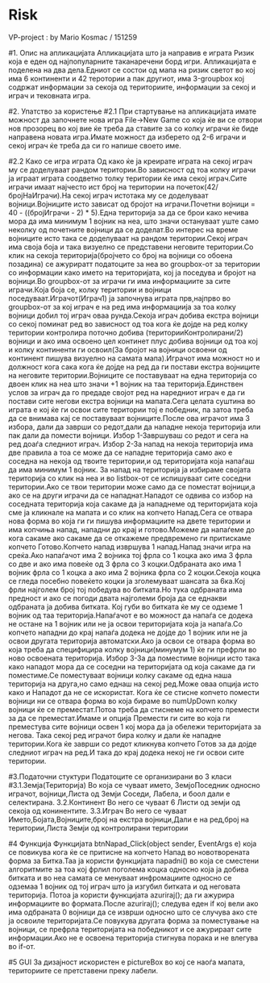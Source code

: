 # Risk
VP-project : by Mario Kosmac / 151259

#1. Опис на апликацијата
Апликацијата што ја направив е играта Ризик која е еден од најпопуларните таканаречени борд игри.
Апликацијата е поделена на два дела.Едниот се состои од мапа на ризик светот во кој има 6 континенти и 42 теротории а пак другиот,
има 3-groupbox кој содржат информации за секоја од териториите, информации за секој и играч и тековната игра.

#2. Упатство за користењe
#2.1 При стартување на апликацијата имате можност да започнете нова игра File->New Game со која ќе ви се отвори нов прозорец
во кој вие ќе треба да ставите за со колку играчи ќе биде направена новата игра.Имате можност да изберето од 2-6 играчи и секој играч 
ќе треба да си го напише своето име.

#2.2 Како се игра играта 
Од како ќе ја креирате играта на секој играч му се доделуваат рандом територии.Во зависност од тоа колку играчи ја играат играта соодветно
толку територии ќе има секој играч.Сите играчи имаат најчесто ист број на територии на почеток(42/бројНаИграчи).На секој играч истотака
му се доделуваат војници.Војниците исто зависат од бројот на играчи.Почетни војници = 40 - ((бројИграчи - 2) * 5).Една територија за да
се брои како нечива мора да има минимум 1 војник на неа, што значи остануваат уште само неколку од почетните војници да се доделат.Во 
интерес на време војниците исто така се доделуваат на рандом територии.Секој играч има своја боја и така визуелно се представени неговите
територии.Со клик на секоја територија(бројчето со број на војници со обоена позадина) се ажуриратт податоците за неа во 
groupbox-от за територии со информации како името на територијата, кој ја поседува и бројот на војници.Во groupbox-от за играчи
ги има информациите за сите играчи.Која боја се, колку територии и војници поседуваат.Играчот(Играч1) ја започнува играта прв,најпрво
во groupbox-от за кој играч е на ред има информациија за тоа колку војници добил тој играч оваа рунда.Секоја играч добива екстра војници
со секој поминат ред во зависност од тоа кога ќе дојде на ред колку територии контролира поточно добива (територииКонтролирани/2) војници
и ако има освоено цел континет плус добива војници од тоа кој и колку континенти ги освоил(За бројот на војници освоени од континент пишува
визуелно на самата мапа).Играчот има можност но и должност кога сака кога ќе дојде на ред да ги постави екстра војниците на неговите
територии.Војниците се поставуваат на една територија со двоен клик на неа што значи +1 војник на таа територија.Единствен услов за играч
да го предаде својот ред на наредниот играч е да ги постави сите негови екстра војници на мапата.Сега целата суштина во играта е кој
ќе ги освои сите територии тој е победник, па затоа треба да се внимава кај се поставуваат војниците.После ова играчот има 3 избора,
дали да заврши со редот,дали да нападне некоја територија или пак дали да помести војници.
Избор 1-Завршуваш со редот и сега на ред доаѓа следниот играч.
Избор 2-За напад на некоја територија има две правила а тоа се може да се нападне територија само ако е соседна на некоја од твоите 
територии,и од територијата која напаѓаш да има минимум 1 војник.
За напад на територија ја избираме својата територија со клик на неа и во listbox-от се испишуваат сите соседни територии.Ако се твои
територии може само да се поместат војници,а ако се на други играчи да се нападнат.Нападот се одвива со избор на соседната територија која
сакаме да ја нападнеме од територијата која сме ја кликнале на мапата и со клик на копчето Напад.Сега се отвара нова форма во која ги
ги пишува информациите на двете територии и има копчиња напад, нападни до крај и готово.Можеме да напаѓеме до кога сакаме ако сакаме 
да се откажеме предвремено ги притискаме копчето Готово.Копчето напад извршува 1 напад.Напад значи игра на среќа.Ако напаѓачот има 
2 војника тој фрла со 1 коцка ако има 3 фрла со две и ако има повеќе од 3 фрла со 3 коцки.Одбраната ако има 1 војник фрла со 1 коцка а ако
има 2 војника фрла со 2 коцки.Секоја коцка се гледа посебно повеќето коцки ја зголемуваат шансата за 6ка.Кој фрли најголем број тој 
победува во битката.Но тука одбраната има предност и ако се погоди двата најголеми броја да се еднакви одбраната ја добива битката.
Кој губи во битката ќе му се одземе 1 војник од таа територија.Напаѓачот е во можност да напаѓа се додека не остане на 1 војник или 
не ја освои територијата која ја напаѓа.Со копчето нападни до крај напаѓа додека не дојде до 1 војник или не ја освои другата територија
автоматски.Ако ја освои се отвара форма во која треба да специфицира колку војници(минумум 1) ќе ги префрли во ново освоената територија.
Избор 3-За да поместиме војници исто така како нападот мора да се соседни на територијата од која сакаме да ги поместиме.Се поместуваат
војници колку сакаме од една наша територија на друга,но само еднаш на секој ред.Може оваа опција исто како и Нападот да не се искористат.
Кога ќе се стисне копчето помести војници ни се отвара форма во која бираме во numUpDown колку војници ќе се преместат.Потоа треба
да стиснеме на копчето премести за да се преместат.Имаме и опција Премести ги сите во која ги преместува сите војници освен 1 кој 
мора да ја обележи територијата за негова.
Така секој ред играчот бира колку и дали ќе нападне територии.Кога ќе заврши со редот кликнува копчето Готов за да дојде следниот играч
на ред.И така до крај додека некој не ги освои сите територии.

#3.Податочни стуктури
Податоците се организирани во 3 класи
#3.1.Земја(Територија)
Во која се чуваат името, ЗемјоПоседник односно играчот, војници,Листа од Земји Соседи, Лабела, и боол дали е селектирана.
3.2.Континент
Во него се чуваат 6 Листи од земји од секоја од конинентите.
3.3.Играч
Во него се чуваат Името,Бојата,Војниците,број на екстра војници,Дали е на ред,број на територии,Листа Земји од контролирани територии

#4 Функција
Функцијата  btnNapad_Click(object sender, EventArgs e) која се повикува кога ќе се притисне на копчето Напад во новотворената форма
за Битка.Таа ја користи функцијата napadni() во која се сместени алгоритмите за тоа кој фрлил поголема коцка односно која ја добива
битката и во неа самата се менуваат инфромациите односно се одземаа 1 војник од тој играч што ја изгубил битката и од неговата територија.
Потоа ја користи функцијата azuriraj(); да ги ажурира информациите во формата.После azuriraj(); следува еден if кој вели ако има одбраната
0 војници да се изврши односно што се случува ако сте ја освоиле територијата.Се повукува другата форма за поместување на војници,
се префрла територијата на победникот и се ажурираат сите информации.Ако не е освоена територија стигнува порака и не влегува во if-от.

#5 GUI
За дизајност искористен е pictureBox во кој се наоѓа мапата, териториите се претставени преку лабели.




